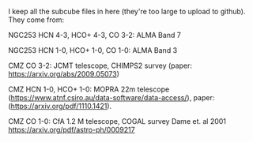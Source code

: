 I keep all the subcube files in here (they're too large to upload to github). They come from:

NGC253 HCN 4-3, HCO+ 4-3, CO 3-2: ALMA Band 7

NGC253 HCN 1-0, HCO+ 1-0, CO 1-0: ALMA Band 3

CMZ CO 3-2: JCMT telescope, CHIMPS2 survey  (paper: https://arxiv.org/abs/2009.05073)

CMZ HCN 1-0, HCO+ 1-0: MOPRA 22m telescope (https://www.atnf.csiro.au/data-software/data-access/), paper: (https://arxiv.org/pdf/1110.1421).

CMZ CO 1-0: CfA 1.2 M telescope, COGAL survey Dame et. al 2001 https://arxiv.org/pdf/astro-ph/0009217

